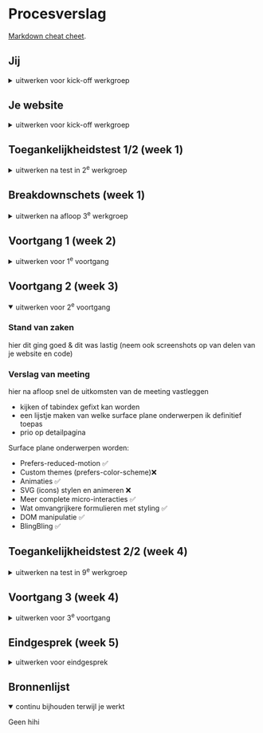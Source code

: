 # Procesverslag
[Markdown cheat cheet](https://github.com/adam-p/markdown-here/wiki/Markdown-Cheatsheet).


## Jij

<details>
  <summary>uitwerken voor kick-off werkgroep</summary>

  Auteur: **Bence Barens**

  Je startniveau: **Zwarte piste**

  Je focus: **Surface**
 
</details>


## Je website

<details>
  <summary>uitwerken voor kick-off werkgroep</summary>

  ### Je opdracht:
  [Vitra Office Chair Finder](https://findmy.vitra.com/)

  #### Screenshot(s) van de eerste pagina (small screen): 
  Find my | Vitra<br>
  <img src="readme-images/vitra1.png" width="375px" alt="Home-pagina van Vitra Office Chair Finder; in het midden de tekst 'Welcome to the Office Chair Finder' met een start-knop eronder, er omheen verschillende Vitra-stoelen als achtergrond.">
  <img src="readme-images/vitra2.png" width="375px" alt="Configuratie-pagina van Vitra Office Chair Finder; verschillende Vitra-stoelen in een circulaire opstelling, groter in het midden en kleiner aan de buitenkant. Aan de onderkant van het scherm kan de lengte van de gebruiker worden geselecteerd.">

  #### Screenshot(s) van de tweede pagina (small screen):
  Results | Vitra<br>
  <img src="readme-images/vitra3.png" width="375px" alt="Resultaten-pagina van Vitra Office Chair Finder; bovenin de pagina de titel 'beste matches' met daaronder een grid van verschillende stoelen.">
  <img src="readme-images/vitra4.png" width="375px" alt="Detail-pagina van Vitra ID Trim L-stoel; Links groot een foto van de groene bureaustoel, rechts de naam en diverse informatie over de stoel.">
  
 
</details>



## Toegankelijkheidstest 1/2 (week 1)

<details>
  <summary>uitwerken na test in 2<sup>e</sup> werkgroep</summary>

  ### Bevindingen
  Het grootste probleem met de huidige website, is dat er geen enkele semantiek in zit. Er is een eindeloze nesteling van div-elementen en geen van de inputs hebben input-tags. Ook is er geen enkele mogelijkheid om bij de navigatie te komen zonder eerst langs elke stoel te tabben, voor elke pagina. Tot slot is aan de vormgeving van de input vaak niet duidelijk wat voor input kan worden gegeven. Zo staan er sliders bij binaire keuzes en checkboxes waar maar één mogelijkheid is.

  Ik zou de website kunnen verbeteren door een "skip to main" link te kunnen maken en door de HTML 'correcter' op de bouwen. Ook zou het zowel makkelijker als beter zijn om alle quiz-pagina's op dezelfde pagina te zetten. Zo is alle content alvast ingeladen, is navigatie minder ingewikkeld en kan ik animaties zonder ingewikkelde javascript laten werken. Verder ga ik alle inputs een unieke vormgeving geven voor meer affordance.
</details>



## Breakdownschets (week 1)

<details>
  <summary>uitwerken na afloop 3<sup>e</sup> werkgroep</summary>

  #### Eerste pagina
  <img src="readme-images/bd1.png" height="400px" alt="">
  <img src="readme-images/bd2.png" height="400px" alt="">

  #### Tweede pagina
  <img src="readme-images/bd3.png" height="400px" alt="">
  <img src="readme-images/bd4.png" height="400px" alt="">

</details>





## Voortgang 1 (week 2)

<details>
  <summary>uitwerken voor 1<sup>e</sup> voortgang</summary>

  ### Stand van zaken
  hier dit ging goed & dit was lastig (neem ook screenshots op van delen van je website en code)

  ### Verslag van meeting
  hier na afloop snel de uitkomsten van de meeting vastleggen

  - Code ziet er goed uit (behalve beetje inline JS)
  - Initiele website-screenshots moeten nog naar klein scherm
  - Toegankelijkheidstest verder aanvullen

</details>





## Voortgang 2 (week 3)

<details open>
  <summary>uitwerken voor 2<sup>e</sup> voortgang</summary>

  ### Stand van zaken
  hier dit ging goed & dit was lastig (neem ook screenshots op van delen van je website en code)

  ### Verslag van meeting
  hier na afloop snel de uitkomsten van de meeting vastleggen

  - kijken of tabindex gefixt kan worden
  - een lijstje maken van welke surface plane onderwerpen ik definitief toepas
  - prio op detailpagina

  Surface plane onderwerpen worden:
  - Prefers-reduced-motion ✅
  - Custom themes (prefers-color-scheme)❌
  - Animaties ✅
  - SVG (icons) stylen en animeren ❌
  - Meer complete micro-interacties ✅
  - Wat omvangrijkere formulieren met styling ✅
  - DOM manipulatie ✅
  - BlingBling ✅

</details>





## Toegankelijkheidstest 2/2 (week 4)

<details>
  <summary>uitwerken na test in 9<sup>e</sup> werkgroep</summary>

  ### Bevindingen
  Lijst met je bevindingen die in de test naar voren kwamen (geef ook aan wat er verbeterd is):

</details>





## Voortgang 3 (week 4)

<details>
  <summary>uitwerken voor 3<sup>e</sup> voortgang</summary>

  ### Stand van zaken
  hier dit ging goed & dit was lastig (neem ook screenshots op van delen van je website en code)


  ### Agenda voor meeting
  samen met je groepje opstellen

  | student 1      | student 2          | student 3    | student 4        |
  | ---            | ---                | ---          | ---              |
  | dit bespreken  | en dit             | en ik dit    | en dan ik dat    |
  | en dat ook nog | dit als er tijd is | nog een punt | dit wil ik zeker |
  | ...            | ...                | ...          | ...              |


  ### Verslag van meeting
  hier na afloop snel de uitkomsten van de meeting vastleggen

  - punt 1
  - punt 2
  - nog een punt
  - ...

</details>





## Eindgesprek (week 5)

<details>
  <summary>uitwerken voor eindgesprek</summary>

  ### Je uitkomst - karakteristiek screenshots:
  <img src="readme-images/dummy-plaatje.jpg" width="375px" alt="uitomst opdracht 1">


  ### Dit ging goed/Heb ik geleerd: 
  Korte omschrijving met plaatjes

  <img src="readme-images/dummy-plaatje.jpg" width="375px" alt="top">


  ### Dit was lastig/Is niet gelukt:
  Korte omschrijving met plaatjes

  <img src="readme-images/dummy-plaatje.jpg" width="375px" alt="bummer">
</details>





## Bronnenlijst

<details open>
  <summary>continu bijhouden terwijl je werkt</summary>

  Geen hihi

</details>